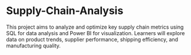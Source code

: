 # Supply-Chain-Analysis
This project aims to analyze and optimize key supply chain metrics using SQL for data analysis and Power BI for visualization. Learners will explore data on product trends, supplier performance, shipping efficiency, and manufacturing quality.
